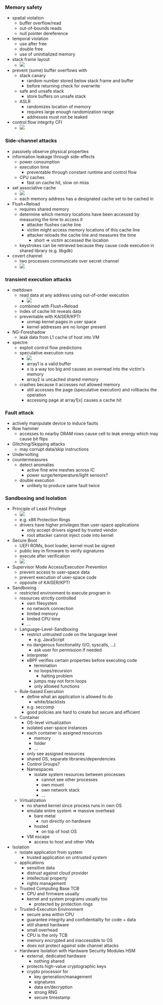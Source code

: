 ###  Memory safety
+ spatial violation
	+ buffer overflow/read
	+ out-of-bounds reads
	+ null pointer dereference
+ temporal violation
	+ use after free
	+ double free
	+ use of uninitialized memory
+ stack frame layout
	+ ![](../z_images/Pasted%20image%2020240115174301.png)
+ prevent (some) buffer overflows with
	+ stack canary
		+ random number stored below stack frame and buffer
		+ before returning check for overwrite
	+ safe and unsafe stack
		+ store buffers on unsafe stack
	+ ASLR
		+ randomizes location of memory
		+ requires large enough randomization range
		+ addresses must not be leaked
+ control flow integrity CFI
	+ ![](../z_images/Pasted%20image%2020240115175552.png)

### Side-channel attacks
+ passively observe physical properties
+ information leakage through side-effects
	+ power consumption
	+ execution time
		+ preventable through constant runtime and control flow 
	+ CPU caches
		+ fast on cache hit, slow on miss
+ set associative cache
	+ ![](../z_images/Pasted%20image%2020240115180323.png)
	+ each memory address has a designated cache set to be cached in
+ Flush+Reload
	+ requires shared memory
	+ determine which memory locations have been accessed by measuring the time to access it
		+ attacker flushes cache line
		+ victim might access memory locations of this cache line
		+ attacker reloads the cache line and measures the time
			+ short => victim accessed the location
	+ keystrokes can be retrieved because they cause code execution in shared library (e.g. libgdk)
+ covert channel
	+ two processes communicate over secret channel
	+ ![](../z_images/Pasted%20image%2020240115181739.png)

### transient execution attacks
+ meltdown
	+ read data at any address using out-of-order execution
		+ ![](../z_images/Pasted%20image%2020240115182006.png)
	+ combined with Flush+Reload
	+ index of cache hit reveals data
	+ preventable with KAISER/KPTI
		+ unmap kernel pages in user space
		+ kernel addresses are no longer present
+ NG-Foreshadow
	+ leak data from L1 cache of host into VM
+ spectre
	+ exploit control flow predictions
	+ speculative execution runs
		+ ![](../z_images/Pasted%20image%2020240115184502.png)
		+ array1 is a valid buffer
		+ x is a way too big and causes an overread into the victim's memory
		+ array2 is uncached shared memory
	+ crashes because it accesses not allowed memory
		+ still accesses the page (speculative execution) and rollbacks the operation
		+ accessing page at array1\[x\] causes a cache hit

### Fault attack
+ actively manipulate device to induce faults
+ Row hammer
	+ accesses to nearby DRAM rows cause  cell to leak energy which may cause bit flips
+ Glitching/Skipping attacks
	+ may corrupt data/skip instructions
+ Undervolting
+ countermeasures
	+ detect anomalies
		+ active fine wire meshes across IC
		+ power surge/temperature/light sensors?
	+ double execution
		+ unlikely to produce same fault twice

### Sandboxing and Isolation
+ Principle of Least Privilege
	+ ![](../z_images/Pasted%20image%2020240116183746.png)
	+ e.g. x86 Protection Rings
	+ drivers have higher privileges than user-space applications
		+ only accept drivers signed by trusted vendor
		+ root attacker cannot inject code into kernel
+ Secure Boot
	+ UEFI ROMs, boot loader, kernel must be signed
	+ public key in firmware to verify signatures
	+ execute after verification
	+ ![](../z_images/Pasted%20image%2020240116203021.png)
+ Supervisor Mode Access/Execution Prevention
	+ prevent access to user-space data
	+ prevent execution of user-space code
	+ opposite of KAISER/KPTI
+ Sandboxing
	+ restricted environment to execute program in
	+ resources strictly controlled
		+ own filesystem
		+ no network connection
		+ limited memory
		+ limited CPU time
		+ ...
	+ Language-Level-Sandboxing
		+ restrict untrusted code on the language level 
			+ e.g. JavaScript
		+ no dangerous functionality (I/O, syscalls, ...)
			+ ask user for permission if needed
		+ interpreter
		+ eBPF verifies certain properties before executing code
			+ termination
			+ no loops/recursion
				+ halting problem
			+ jumps may not form loops
			+ only allowed functions
	+ Rule-based Execution
		+ define what an application is allowed to do
			+ white/blacklists
		+ e.g. seccomp
		+ good policies are hard to create but secure and efficient
	+ Container
		+ OS-level virtualization
		+ isolated user-space instances
		+ each container is assigned resources
			+ memory
			+ folder
			+ ...
		+ only see assigned resources
		+ shared OS, separate libraries/dependencies
		+ Control Groups?
		+ Namespaces
			+ isolate system resources between processes
				+ cannot see other processes
				+ own mount
				+ own network stack
				+ ...
	+ Virtualization
		+ no shared kernel since process runs in own OS
		+ emulate entire system => massive overhead
			+ bare metal
				+ run directly on hardware
			+ hosted
				+ on top of host OS
		+ VM escape
			+ access to host and other VMs
+ Isolation
	+ isolate application from system
		+ trusted application on untrusted system
	+ applications
		+ sensitive data
		+ distrust against cloud provider
		+ intellectual property
		+ rights management 
	+ Trusted Computing Base TCB
		+ CPU and firmware usually
		+ kernel and system programs usually too
			+ protected by protection rings
	+ Trusted-Execution Environment
		+ secure area within CPU
		+ guarantee integrity and confidentiality for code + data
		+ still shared hardware
		+ small overhead
		+ CPU is the only TCB
		+ memory encrypted and inaccessible to OS
		+ does not protect against side channel attacks
	+ Hardware Isolation with Hardware Security Modules HSM
		+ external, dedicated hardware
			+ nothing shared
		+ protects high-value cryptographic keys
		+ crypto processor for
			+ key generation/management 
			+ signatures
			+ data en/decryption
			+ strong RNG
			+ secure timestamp
